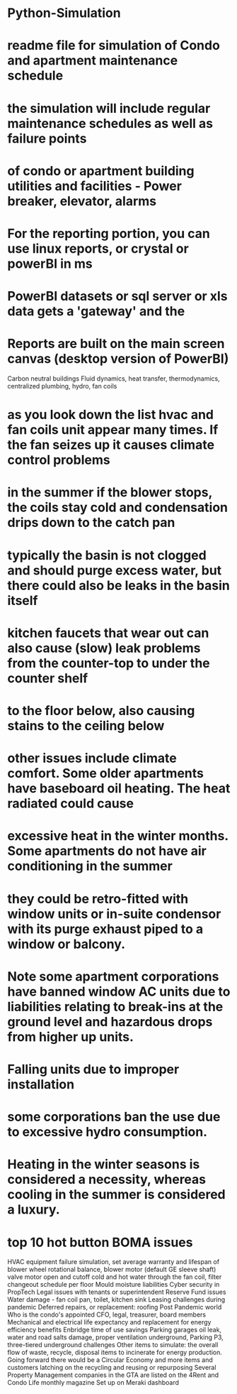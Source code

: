 # Python-Simulation
# readme file for simulation of Condo and apartment maintenance schedule
# the simulation will include regular maintenance schedules as well as failure points
# of condo or apartment building utilities and facilities - Power breaker, elevator, alarms
# For the reporting portion, you can use linux reports, or crystal or powerBI in ms
# PowerBI datasets or sql server or xls data gets a 'gateway' and the 
# Reports are built on the main screen canvas (desktop version of PowerBI) 
Carbon neutral buildings
Fluid dynamics, heat transfer, thermodynamics, centralized plumbing, hydro, fan coils
# as you look down the list hvac and fan coils unit appear many times.  If the fan seizes up it causes climate control problems
# in the summer if the blower stops, the coils stay cold and condensation drips down to the catch pan
# typically the basin is not clogged and should purge excess water, but there could also be leaks in the basin itself
# kitchen faucets that wear out can also cause (slow) leak problems from the counter-top to under the counter shelf
# to the floor below, also causing stains to the ceiling below
# other issues include climate comfort.  Some older apartments have baseboard oil heating.  The heat radiated could cause 
# excessive heat in the winter months.  Some apartments do not have air conditioning in the summer
# they could be retro-fitted with window units or in-suite condensor with its purge exhaust piped to a window or balcony.
# Note some apartment corporations have banned window AC units due to liabilities relating to break-ins at the ground level and hazardous drops from higher up units.
# Falling units due to improper installation
# some corporations ban the use due to excessive hydro consumption.  
# Heating in the winter seasons is considered a necessity, whereas cooling in the summer is considered a luxury.
# top 10 hot button BOMA issues
HVAC equipment failure simulation, set average warranty and lifespan of blower wheel rotational balance, blower motor (default GE sleeve shaft)
valve motor open and cutoff cold and hot water through the fan coil, filter changeout schedule per floor
Mould moisture liabilities
Cyber security in PropTech
Legal issues with tenants or superintendent
Reserve Fund issues
Water damage - fan coil pan, toilet, kitchen sink
Leasing challenges during pandemic
Deferred repairs, or replacement: roofing
Post Pandemic world
Who is the condo's appointed CFO, legal, treasurer, board members
Mechanical and electrical life expectancy and replacement for energy efficiency benefits
Enbridge time of use savings
Parking garages oil leak, water and road salts damage, proper ventilation underground, Parking P3, three-tiered underground challenges
Other items to simulate: the overall flow of waste, recycle, disposal items to incinerate for energy production.
Going forward there would be a Circular Economy and more items and customers latching on the recycling and reusing or repurposing
Several Property Management companies in the GTA are listed on the 4Rent and Condo Life monthly magazine
Set up on Meraki dashboard
